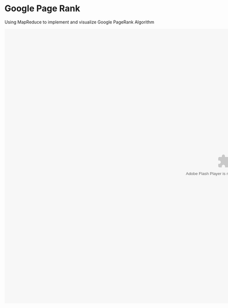 # Google Page Rank

Using MapReduce to implement and visualize Google PageRank Algorithm

<object width="1440" height="900">
  <param name="movie" value="https://youtu.be/VIeWJLxWAqc" />
  <param name="wmode" value="transparent" />
  <embed src="https://youtu.be/VIeWJLxWAqc"
         type="application/x-shockwave-flash"
         wmode="transparent" width="1440" height="900" />
</object>
